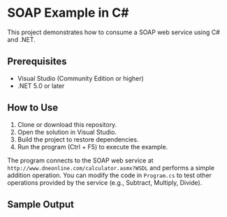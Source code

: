 # SOAP Example in C#

This project demonstrates how to consume a SOAP web service using C# and .NET.

## Prerequisites
- Visual Studio (Community Edition or higher)
- .NET 5.0 or later

## How to Use
1. Clone or download this repository.
2. Open the solution in Visual Studio.
3. Build the project to restore dependencies.
4. Run the program (Ctrl + F5) to execute the example.

The program connects to the SOAP web service at `http://www.dneonline.com/calculator.asmx?WSDL` and performs a simple addition operation. You can modify the code in `Program.cs` to test other operations provided by the service (e.g., Subtract, Multiply, Divide).

## Sample Output
